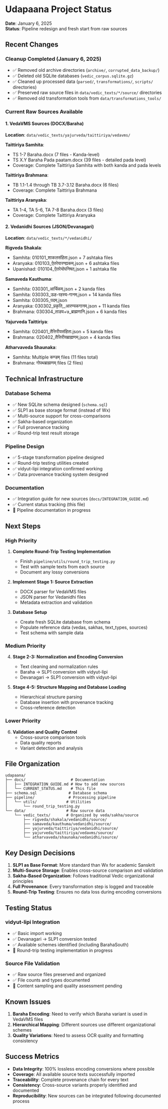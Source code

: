 # Udapaana Project Status

**Date**: January 6, 2025  
**Status**: Pipeline redesign and fresh start from raw sources

## Recent Changes

### Cleanup Completed (January 6, 2025)
- ✅ Removed old archive directories (`archive/`, `corrupted_data_backup/`)
- ✅ Deleted old SQLite databases (`vedic_corpus.sqlite.gz`)
- ✅ Cleaned up processed data (`parsed/`, `transformations/`, `scripts/` directories)
- ✅ Preserved raw source files in `data/vedic_texts/*/source/` directories
- ✅ Removed old transformation tools from `data/transformations_tools/`

### Current Raw Sources Available

#### 1. VedaVMS Sources (DOCX/Baraha)
**Location**: `data/vedic_texts/yajurveda/taittiriya/vedavms/`

**Taittiriya Samhita**:
- TS 1-7 Baraha.docx (7 files - Kanda-level)
- TS X.Y Baraha Pada paatam.docx (39 files - detailed pada level)
- Coverage: Complete Taittiriya Samhita with both kanda and pada levels

**Taittiriya Brahmana**:
- TB 1.1-1.4 through TB 3.7-3.12 Baraha.docx (6 files)
- Coverage: Complete Taittiriya Brahmana

**Taittiriya Aranyaka**:
- TA 1-4, TA 5-6, TA 7-8 Baraha.docx (3 files)
- Coverage: Complete Taittiriya Aranyaka

#### 2. Vedanidhi Sources (JSON/Devanagari)
**Location**: `data/vedic_texts/*/vedanidhi/`

**Rigveda Shakala**:
- Samhita: 010101_शाकलसंहिता.json + 7 ashtaka files
- Aranyaka: 010103_ऐतरेयारण्ह्यकम्.json + 6 ashtaka files  
- Upanishad: 010104_ऐतरेयोपनिषत्.json + 1 ashtaka file

**Samaveda Kauthuma**:
- Samhita: 030301_आर्चिकम्.json + 2 kanda files
- Samhita: 030303_ऊह-रहस्य-गानम्.json + 14 kanda files
- Samhita: 030305_पदम्.json
- Aranyaka: 030302_प्रकृति,_आरण्यकगानम्.json + 11 kanda files
- Brahmana: 030304_ताड्य+७_ब्राह्मणानि.json + 6 kanda files

**Yajurveda Taittiriya**:
- Samhita: 020401_तैत्तिरीयसंहिता.json + 5 kanda files
- Brahmana: 020402_तैत्तिरीयब्राह्मणम्.json + 4 kanda files

**Atharvaveda Shaunaka**:
- Samhita: Multiple कण्डम् files (11 files total)
- Brahmana: गोपथब्राह्मणम् files (2 files)

## Technical Infrastructure

### Database Schema
- ✅ New SQLite schema designed (`schema.sql`)
- ✅ SLP1 as base storage format (instead of Wx)
- ✅ Multi-source support for cross-comparisons
- ✅ Sakha-based organization
- ✅ Full provenance tracking
- ✅ Round-trip test result storage

### Pipeline Design
- ✅ 5-stage transformation pipeline designed
- ✅ Round-trip testing utilities created
- ✅ vidyut-lipi integration confirmed working
- ✅ Data provenance tracking system designed

### Documentation
- ✅ Integration guide for new sources (`docs/INTEGRATION_GUIDE.md`)
- ✅ Current status tracking (this file)
- 🔄 Pipeline documentation in progress

## Next Steps

### High Priority
1. **Complete Round-Trip Testing Implementation**
   - Finish `pipeline/utils/round_trip_testing.py`
   - Test with sample texts from each source
   - Document any lossy conversions

2. **Implement Stage 1: Source Extraction**
   - DOCX parser for VedaVMS files
   - JSON parser for Vedanidhi files
   - Metadata extraction and validation

3. **Database Setup**
   - Create fresh SQLite database from schema
   - Populate reference data (vedas, sakhas, text_types, sources)
   - Test schema with sample data

### Medium Priority
4. **Stage 2-3: Normalization and Encoding Conversion**
   - Text cleaning and normalization rules
   - Baraha → SLP1 conversion with vidyut-lipi
   - Devanagari → SLP1 conversion with vidyut-lipi

5. **Stage 4-5: Structure Mapping and Database Loading**
   - Hierarchical structure parsing
   - Database insertion with provenance tracking
   - Cross-reference detection

### Lower Priority
6. **Validation and Quality Control**
   - Cross-source comparison tools
   - Data quality reports
   - Variant detection and analysis

## File Organization

```
udapaana/
├── docs/                    # Documentation
│   ├── INTEGRATION_GUIDE.md # How to add new sources
│   └── CURRENT_STATUS.md    # This file
├── schema.sql              # Database schema
├── pipeline/               # Processing pipeline
│   └── utils/             # Utilities
│       └── round_trip_testing.py
└── data/                  # Raw source data
    └── vedic_texts/       # Organized by veda/sakha/source
        ├── rigveda/shakala/vedanidhi/source/
        ├── samaveda/kauthuma/vedanidhi/source/
        ├── yajurveda/taittiriya/vedanidhi/source/
        ├── yajurveda/taittiriya/vedavms/source/
        └── atharvaveda/shaunaka/vedanidhi/source/
```

## Key Design Decisions

1. **SLP1 as Base Format**: More standard than Wx for academic Sanskrit
2. **Multi-Source Storage**: Enables cross-source comparison and validation
3. **Sakha-Based Organization**: Follows traditional Vedic organizational principles
4. **Full Provenance**: Every transformation step is logged and traceable
5. **Round-Trip Testing**: Ensures no data loss during encoding conversions

## Testing Status

### vidyut-lipi Integration
- ✅ Basic import working
- ✅ Devanagari → SLP1 conversion tested
- ✅ Available schemes identified (including BarahaSouth)
- 🔄 Round-trip testing implementation in progress

### Source File Validation
- ✅ Raw source files preserved and organized
- ✅ File counts and types documented
- 🔄 Content sampling and quality assessment pending

## Known Issues

1. **Baraha Encoding**: Need to verify which Baraha variant is used in VedaVMS files
2. **Hierarchical Mapping**: Different sources use different organizational schemes
3. **Quality Variations**: Need to assess OCR quality and formatting consistency

## Success Metrics

- **Data Integrity**: 100% lossless encoding conversions where possible
- **Coverage**: All available source texts successfully imported
- **Traceability**: Complete provenance chain for every text
- **Consistency**: Cross-source variants properly identified and documented
- **Reproducibility**: New sources can be integrated following documented process